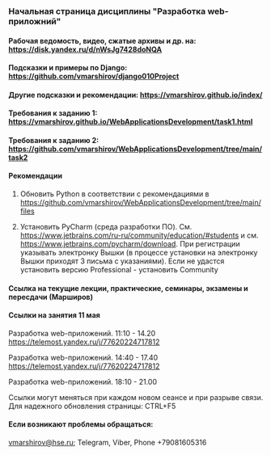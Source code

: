 ### Начальная страница дисциплины "Разработка web-приложний"


#### Рабочая ведомость, видео, сжатые архивы и др. на: https://disk.yandex.ru/d/nWsJg7428doNQA

#### Подсказки и примеры по Django: https://github.com/vmarshirov/django010Project

#### Другие подсказки и рекомендации: https://vmarshirov.github.io/index/ 

#### Требования к заданию 1: https://vmarshirov.github.io/WebApplicationsDevelopment/task1.html

#### Требования к заданию 2: https://github.com/vmarshirov/WebApplicationsDevelopment/tree/main/task2

#### Рекомендации

1.  Обновить Python в соответствии с рекомендациями в https://github.com/vmarshirov/WebApplicationsDevelopment/tree/main/files

2.  Установить PyCharm  (среда разработки ПО). См. https://www.jetbrains.com/ru-ru/community/education/#students
и см.  https://www.jetbrains.com/pycharm/download.  При регистрации указывать электронку Вышки (в процессе установки на электронку Вышки приходят 3 письма с указаниями). 
Если не удастся установить версию  Professional -   установить Community    


####  Ссылка на текущие лекции, практические, семинары, экзамены и пересдачи (Марширов)

#### Cсылки на занятия 11 мая
Разработка web-приложений. 11:10 - 14.20 https://telemost.yandex.ru/j/77620224717812

Разработка web-приложений. 14:40 - 17.40 https://telemost.yandex.ru/j/77620224717812

Разработка web-приложений. 18:10 - 21.00 

Ссылки могут меняться при каждом новом сеансе и при разрыве связи. Для надежного обновления страницы: CTRL+F5


#### Если возникают проблемы обращаться: 
vmarshirov@hse.ru;  Telegram, Viber, Phone +79081605316

